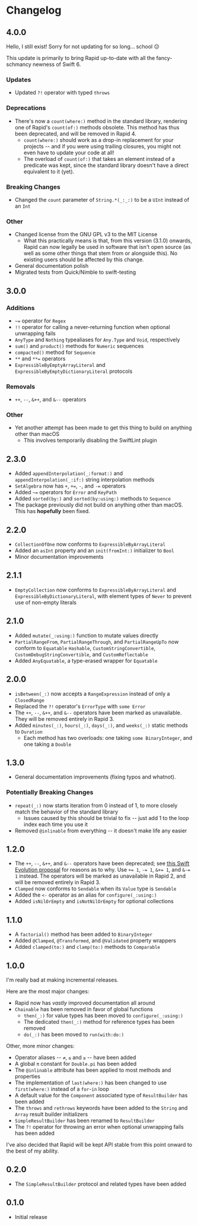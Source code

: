 # Changelog

## 4.0.0

Hello, I still exist! Sorry for not updating for so long... school 😔

This update is primarily to bring Rapid up-to-date with all the fancy-schmancy newness of Swift 6.

### Updates

- Updated `?!` operator with typed `throws`

### Deprecations

- There's now a `count(where:)` method in the standard library, rendering one of Rapid's `count(of:)` methods obsolete. This method has thus been deprecated, and will be removed in Rapid 4.
  - `count(where:)` should work as a drop-in replacement for your projects -- and if you were using trailing closures, you might not even have to update your code at all!
  - The overload of `count(of:)` that takes an element instead of a predicate was kept, since the standard library doesn't have a direct equivalent to it (yet).

### Breaking Changes

- Changed the `count` parameter of `String.*(_:_:)` to be a `UInt` instead of an `Int`

### Other

- Changed license from the GNU GPL v3 to the MIT License
  - What this practically means is that, from this version (3.1.0) onwards, Rapid can now legally be used in software that isn't open source (as well as some other things that stem from or alongside this). No existing users should be affected by this change.
- General documentation polish
- Migrated tests from Quick/Nimble to swift-testing

## 3.0.0

### Additions

- `~=` operator for `Regex`
- `!!` operator for calling a never-returning function when optional unwrapping fails
- `AnyType` and `Nothing` typealiases for `Any.Type` and `Void`, respectively
- `sum()` and `product()` methods for `Numeric` sequences
- `compacted()` method for `Sequence`
- `**` and `**=` operators
- `ExpressibleByEmptyArrayLiteral` and `ExpressibleByEmptyDictionaryLiteral` protocols
 
### Removals

- `++`, `--`, `&++`, and `&--` operators
 
### Other

- Yet another attempt has been made to get this thing to build on anything other than macOS
  - This involves temporarily disabling the SwiftLint plugin

## 2.3.0

- Added `appendInterpolation(_:format:)` and `appendInterpolation(_:if:)` string interpolation methods
- `SetAlgebra` now has `+`, `+=`, `-`, and `-=` operators
- Added `~=` operators for `Error` and `KeyPath`
- Added `sorted(by:)` and `sorted(by:using:)` methods to `Sequence`
- The package previously did not build on anything other than macOS. This has **hopefully** been fixed.

## 2.2.0

- `CollectionOfOne` now conforms to `ExpressibleByArrayLiteral`
- Added an `asInt` property and an `init(fromInt:)` initializer to `Bool`
- Minor documentation improvements

## 2.1.1

- `EmptyCollection` now conforms to `ExpressibleByArrayLiteral` and `ExpressibleByDictionaryLiteral`, with element types of `Never` to prevent use of non-empty literals

## 2.1.0

- Added `mutate(_:using:)` function to mutate values directly
- `PartialRangeFrom`, `PartialRangeThrough`, and `PartialRangeUpTo` now conform to `Equatable` `Hashable`, `CustomStringConvertible`, `CustomDebugStringConvertible`, and `CustomReflectable`
- Added `AnyEquatable`, a type-erased wrapper for `Equatable`

## 2.0.0

- `isBetween(_:)` now accepts a `RangeExpression` instead of only a `ClosedRange`
- Replaced the `?!` operator's `ErrorType` with `some Error`
- The `++`, `--`, `&++`, and `&--` operators have been marked as unavailable. They will be removed entirely in Rapid 3.
- Added `minutes(_:)`, `hours(_:)`, `days(_:)`, and `weeks(_:)` static methods to `Duration` 
  - Each method has two overloads: one taking `some BinaryInteger`, and one taking a `Double`

## 1.3.0

- General documentation improvements (fixing typos and whatnot).

### Potentially Breaking Changes

- `repeat(_:)` now starts iteration from 0 instead of 1, to more closely match the behavior of the standard library
  - Issues caused by this should be trivial to fix -- just add 1 to the loop index each time you use it
- Removed `@inlinable` from everything -- it doesn't make life any easier

## 1.2.0

- The `++`, `--`, `&++`, and `&--` operators have been deprecated; see [this Swift Evolution proposal](https://github.com/apple/swift-evolution/blob/main/proposals/0004-remove-pre-post-inc-decrement.md) for reasons as to why. Use `+= 1`, `-= 1`, `&+= 1`, and `&-= 1` instead. The operators will be marked as unavailable in Rapid 2, and will be removed entirely in Rapid 3.
- `Clamped` now conforms to `Sendable` when its `Value` type is `Sendable`
- Added the `<-` operator as an alias for `configure(_:using:)`
- Added `isNilOrEmpty` and `isNotNilOrEmpty` for optional collections

## 1.1.0

- A `factorial()` method has been added to `BinaryInteger`
- Added `@Clamped`, `@Transformed`, and `@Validated` property wrappers
- Added `clamped(to:)` and `clamp(to:)` methods to `Comparable`

## 1.0.0

I'm really bad at making incremental releases.

Here are the most major changes:
 
- Rapid now has *vastly* improved documentation all around
- `Chainable` has been removed in favor of global functions
  - `then(_:)` for value types has been moved to `configure(_:using:)`
  - The dedicated `then(_:)` method for reference types has been removed
  - `do(_:)` has been moved to `run(with:do:)`

Other, more minor changes:

- Operator aliases -- `≠`, `≤` and `≥` -- have been added
- A global `π` constant for `Double.pi` has been added
- The `@inlinable` attribute has been applied to most methods and properties
- The implementation of `last(where:)` has been changed to use `first(where:)` instead of a `for`-`in` loop
- A default value for the `Component` associated type of `ResultBuilder` has been added
- The `throws` and `rethrows` keywords have been added to the `String` and `Array` result builder initializers
- `SimpleResultBuilder` has been renamed to `ResultBuilder`
- The `?!` operator for throwing an error when optional unwrapping fails has been added
 
I've also decided that Rapid will be kept API stable from this point onward to the best of my ability.

## 0.2.0

- The `SimpleResultBuilder` protocol and related types have been added

## 0.1.0

- Initial release
